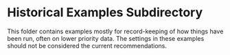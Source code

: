 # Historical Examples Subdirectory

This folder contains examples mostly for record-keeping of how things have been run, often on lower priority data.  The settings in these examples should not be considered the current recommendations.


